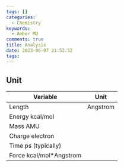 ```yaml
---
tags: []
categories:
  - Chemistry
keywords:
  - Amber MD
comments: true
title: Analysis
date: 2023-06-07 21:52:52
tags:
---
```



## Unit


|Variable | Unit |
|----|----|
|Length| Angstrom|
|Energy kcal/mol|
Mass AMU|
Charge electron|
Time ps (typically)|
Force kcal/mol*Angstrom|

